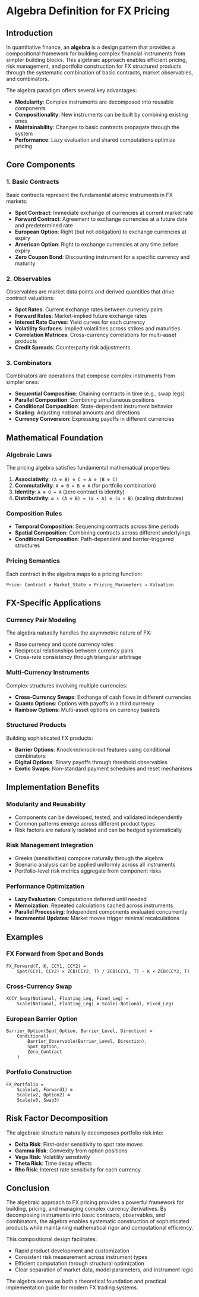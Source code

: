 # Algebra Definition for FX Pricing

## Introduction

In quantitative finance, an **algebra** is a design pattern that provides a compositional framework for building complex financial instruments from simpler building blocks. This algebraic approach enables efficient pricing, risk management, and portfolio construction for FX structured products through the systematic combination of basic contracts, market observables, and combinators.

The algebra paradigm offers several key advantages:
- **Modularity**: Complex instruments are decomposed into reusable components
- **Compositionality**: New instruments can be built by combining existing ones
- **Maintainability**: Changes to basic contracts propagate through the system
- **Performance**: Lazy evaluation and shared computations optimize pricing

## Core Components

### 1. Basic Contracts

Basic contracts represent the fundamental atomic instruments in FX markets:

- **Spot Contract**: Immediate exchange of currencies at current market rate
- **Forward Contract**: Agreement to exchange currencies at a future date and predetermined rate
- **European Option**: Right (but not obligation) to exchange currencies at expiry
- **American Option**: Right to exchange currencies at any time before expiry
- **Zero Coupon Bond**: Discounting instrument for a specific currency and maturity

### 2. Observables

Observables are market data points and derived quantities that drive contract valuations:

- **Spot Rates**: Current exchange rates between currency pairs
- **Forward Rates**: Market-implied future exchange rates
- **Interest Rate Curves**: Yield curves for each currency
- **Volatility Surfaces**: Implied volatilities across strikes and maturities
- **Correlation Matrices**: Cross-currency correlations for multi-asset products
- **Credit Spreads**: Counterparty risk adjustments

### 3. Combinators

Combinators are operations that compose complex instruments from simpler ones:

- **Sequential Composition**: Chaining contracts in time (e.g., swap legs)
- **Parallel Composition**: Combining simultaneous positions
- **Conditional Composition**: State-dependent instrument behavior
- **Scaling**: Adjusting notional amounts and directions
- **Currency Conversion**: Expressing payoffs in different currencies

## Mathematical Foundation

### Algebraic Laws

The pricing algebra satisfies fundamental mathematical properties:

1. **Associativity**: `(A ⊕ B) ⊕ C = A ⊕ (B ⊕ C)`
2. **Commutativity**: `A ⊕ B = B ⊕ A` (for portfolio combination)
3. **Identity**: `A ⊕ 0 = A` (zero contract is identity)
4. **Distributivity**: `α × (A ⊕ B) = (α × A) ⊕ (α × B)` (scaling distributes)

### Composition Rules

- **Temporal Composition**: Sequencing contracts across time periods
- **Spatial Composition**: Combining contracts across different underlyings
- **Conditional Composition**: Path-dependent and barrier-triggered structures

### Pricing Semantics

Each contract in the algebra maps to a pricing function:
```
Price: Contract × Market_State × Pricing_Parameters → Valuation
```

## FX-Specific Applications

### Currency Pair Modeling

The algebra naturally handles the asymmetric nature of FX:
- Base currency and quote currency roles
- Reciprocal relationships between currency pairs
- Cross-rate consistency through triangular arbitrage

### Multi-Currency Instruments

Complex structures involving multiple currencies:
- **Cross-Currency Swaps**: Exchange of cash flows in different currencies
- **Quanto Options**: Options with payoffs in a third currency
- **Rainbow Options**: Multi-asset options on currency baskets

### Structured Products

Building sophisticated FX products:
- **Barrier Options**: Knock-in/knock-out features using conditional combinators
- **Digital Options**: Binary payoffs through threshold observables
- **Exotic Swaps**: Non-standard payment schedules and reset mechanisms

## Implementation Benefits

### Modularity and Reusability

- Components can be developed, tested, and validated independently
- Common patterns emerge across different product types
- Risk factors are naturally isolated and can be hedged systematically

### Risk Management Integration

- Greeks (sensitivities) compose naturally through the algebra
- Scenario analysis can be applied uniformly across all instruments
- Portfolio-level risk metrics aggregate from component risks

### Performance Optimization

- **Lazy Evaluation**: Computations deferred until needed
- **Memoization**: Repeated calculations cached across instruments
- **Parallel Processing**: Independent components evaluated concurrently
- **Incremental Updates**: Market moves trigger minimal recalculations

## Examples

### FX Forward from Spot and Bonds

```
FX_Forward(T, K, CCY1, CCY2) =
    Spot(CCY1, CCY2) × ZCB(CCY2, T) / ZCB(CCY1, T) - K × ZCB(CCY2, T)
```

### Cross-Currency Swap

```
XCCY_Swap(Notional, Floating_Leg, Fixed_Leg) =
    Scale(Notional, Floating_Leg) ⊕ Scale(-Notional, Fixed_Leg)
```

### European Barrier Option

```
Barrier_Option(Spot_Option, Barrier_Level, Direction) =
    Conditional(
        Barrier_Observable(Barrier_Level, Direction),
        Spot_Option,
        Zero_Contract
    )
```

### Portfolio Construction

```
FX_Portfolio =
    Scale(w1, Forward1) ⊕
    Scale(w2, Option2) ⊕
    Scale(w3, Swap3)
```

## Risk Factor Decomposition

The algebraic structure naturally decomposes portfolio risk into:

- **Delta Risk**: First-order sensitivity to spot rate moves
- **Gamma Risk**: Convexity from option positions
- **Vega Risk**: Volatility sensitivity
- **Theta Risk**: Time decay effects
- **Rho Risk**: Interest rate sensitivity for each currency

## Conclusion

The algebraic approach to FX pricing provides a powerful framework for building, pricing, and managing complex currency derivatives. By decomposing instruments into basic contracts, observables, and combinators, the algebra enables systematic construction of sophisticated products while maintaining mathematical rigor and computational efficiency.

This compositional design facilitates:
- Rapid product development and customization
- Consistent risk measurement across instrument types
- Efficient computation through structural optimization
- Clear separation of market data, model parameters, and instrument logic

The algebra serves as both a theoretical foundation and practical implementation guide for modern FX trading systems.